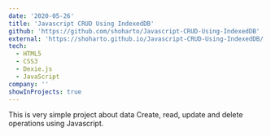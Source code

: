 ```yaml
---
date: '2020-05-26'
title: 'Javascript CRUD Using IndexedDB'
github: 'https://github.com/shoharto/Javascript-CRUD-Using-IndexedDB'
external: 'https://shoharto.github.io/Javascript-CRUD-Using-IndexedDB/'
tech:
  - HTML5
  - CSS3
  - Dexie.js
  - JavaScript
company: ''
showInProjects: true
---
```


This is very simple project about data Create, read, update and delete operations using Javascript.
